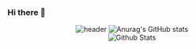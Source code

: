 ### Hi there 👋

<div align='center'>
  
![header](https://capsule-render.vercel.app/api?type=waving&color=auto&height=165&section=header&text=HyeonSeong&fontSize=80)
![Anurag's GitHub stats](https://github-readme-stats.vercel.app/api?username=gustjdw&show_icons=true&theme=radical&count_private=true)  
![Github Stats](https://github-readme-streak-stats.herokuapp.com/?user=gustjdw&theme=highcontrast&hide_border=false&fire=red&sideNums=red)<br/>

</div>



<!--
**gustjdw/gustjdw** is a ✨ _special_ ✨ repository because its `README.md` (this file) appears on your GitHub profile.

Here are some ideas to get you started:

- 🔭 I’m currently working on ...
- 🌱 I’m currently learning ...
- 👯 I’m looking to collaborate on ...
- 🤔 I’m looking for help with ...
- 💬 Ask me about ...
- 📫 How to reach me: ...
- 😄 Pronouns: ...
- ⚡ Fun fact: ...
-->
